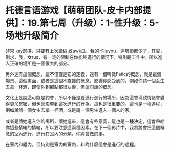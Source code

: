 # 托德言语游戏【萌萌团队-皮卡内部提供】：19.第七周（升级）：1-性升级：5-场地升级简介

非常 kay選擇，只要有上次講稿 敘awk瓜，我的 你iuyou，連環節都少了，其實，別求，我，女rus，有一定的限制在你能夠進行的情況下，特別是工作中，所以進入正確的場所是一個很大的部分。

另外還有這個概念，這不僅僅是它的定義，還有一個叫做Fatic的概念，就是這個場景、這個畫面，或者是這個不直接的概念，影響你感受到的，例如你請一個女生去拿一杯酒，即使你到那點都很友善，但這句話的概念。

文化上是說這可能是約會，所以不僅是要進行進行的場所，因為這會導致情緒會變得更加緊密，但也會影響到這次進行的行為，這也是很重要的，這也是一種過程，例如說請一個女生去拿一杯酒，或是請一個男生進入一個人的家。

或者是請她進入你的場所，讓她進來，這會有些意義，這也是一種決定，這會帶給你這些情緒的情緒，所以要注意這兩種因素，在下一個影片中，我將將會把這個概念的室內進行，進行在室內的分類，你將會做的事。

在室內和體內，但特別是室內的室內，和為什麼這會是進行的過程。